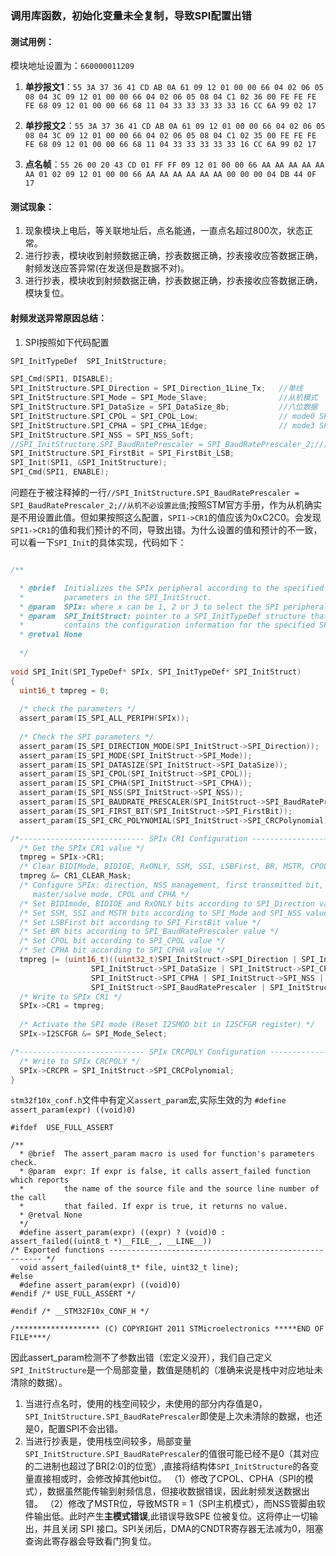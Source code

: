 ### 调用库函数，初始化变量未全复制，导致SPI配置出错

#### 测试用例：

模块地址设置为：`660000011209`

1. **单抄报文1**：`55 3A 37 36 41 CD AB 0A 61 09 12 01 00 00 66 04 02 06 05 08 04 3C 09 12 01 00 00 66 04 02 06 05 08 04 C1 02 36 00 FE FE FE FE 68 09 12 01 00 00 66 68 11 04 33 33 33 33 33 16 CC 6A 99 02 17`

2. **单抄报文2**：`55 3A 37 36 41 CD AB 0A 61 09 12 01 00 00 66 04 02 06 05 08 04 3C 09 12 01 00 00 66 04 02 06 05 08 04 C1 02 35 00 FE FE FE FE 68 09 12 01 00 00 66 68 11 04 33 33 33 33 33 16 CC 6A 99 02 17`

3. **点名帧**：`55 26 00 20 43 CD 01 FF FF 09 12 01 00 00 66 AA AA AA AA AA AA 01 02 09 12 01 00 00 66 AA AA AA AA AA AA 00 00 00 04 DB 44 0F 17`



#### 测试现象：
1. 现象模块上电后，等关联地址后，点名能通，一直点名超过800次，状态正常。
2. 进行抄表，模块收到射频数据正确，抄表数据正确，抄表接收应答数据正确，射频发送应答异常(在发送但是数据不对)。
3. 进行抄表，模块收到射频数据正确，抄表数据正确，抄表接收应答数据正确，模块复位。

#### 射频发送异常原因总结：


1. SPI按照如下代码配置
```c
SPI_InitTypeDef  SPI_InitStructure; 

SPI_Cmd(SPI1, DISABLE);
SPI_InitStructure.SPI_Direction = SPI_Direction_1Line_Tx;   //单线
SPI_InitStructure.SPI_Mode = SPI_Mode_Slave;                //从机模式
SPI_InitStructure.SPI_DataSize = SPI_DataSize_8b;           //八位数据
SPI_InitStructure.SPI_CPOL = SPI_CPOL_Low;                  // mode0 SPI_CPOL_Low, SPI_CPHA_1Edge;
SPI_InitStructure.SPI_CPHA = SPI_CPHA_1Edge;                // mode3 SPI_CPOL_High,SPI_CPHA_2Edge
SPI_InitStructure.SPI_NSS = SPI_NSS_Soft;                   
//SPI_InitStructure.SPI_BaudRatePrescaler = SPI_BaudRatePrescaler_2;//从机不必设置此值
SPI_InitStructure.SPI_FirstBit = SPI_FirstBit_LSB;
SPI_Init(SPI1, &SPI_InitStructure);
SPI_Cmd(SPI1, ENABLE);
```

问题在于被注释掉的一行`//SPI_InitStructure.SPI_BaudRatePrescaler = SPI_BaudRatePrescaler_2;//从机不必设置此值`;按照STM官方手册，作为从机确实是不用设置此值。但如果按照这么配置，`SPI1->CR1`的值应该为0xC2C0。会发现`SPI1->CR1`的值和我们预计的不同，导致出错。为什么设置的值和预计的不一致，可以看一下`SPI_Init`的具体实现，代码如下：

```c

/**

  * @brief  Initializes the SPIx peripheral according to the specified 
  *         parameters in the SPI_InitStruct.
  * @param  SPIx: where x can be 1, 2 or 3 to select the SPI peripheral.
  * @param  SPI_InitStruct: pointer to a SPI_InitTypeDef structure that
  *         contains the configuration information for the specified SPI peripheral.
  * @retval None
  
  */
 
void SPI_Init(SPI_TypeDef* SPIx, SPI_InitTypeDef* SPI_InitStruct)
{
  uint16_t tmpreg = 0;
  
  /* check the parameters */
  assert_param(IS_SPI_ALL_PERIPH(SPIx));   
  
  /* Check the SPI parameters */
  assert_param(IS_SPI_DIRECTION_MODE(SPI_InitStruct->SPI_Direction));
  assert_param(IS_SPI_MODE(SPI_InitStruct->SPI_Mode));
  assert_param(IS_SPI_DATASIZE(SPI_InitStruct->SPI_DataSize));
  assert_param(IS_SPI_CPOL(SPI_InitStruct->SPI_CPOL));
  assert_param(IS_SPI_CPHA(SPI_InitStruct->SPI_CPHA));
  assert_param(IS_SPI_NSS(SPI_InitStruct->SPI_NSS));
  assert_param(IS_SPI_BAUDRATE_PRESCALER(SPI_InitStruct->SPI_BaudRatePrescaler));
  assert_param(IS_SPI_FIRST_BIT(SPI_InitStruct->SPI_FirstBit));
  assert_param(IS_SPI_CRC_POLYNOMIAL(SPI_InitStruct->SPI_CRCPolynomial));

/*---------------------------- SPIx CR1 Configuration ------------------------*/
  /* Get the SPIx CR1 value */
  tmpreg = SPIx->CR1;
  /* Clear BIDIMode, BIDIOE, RxONLY, SSM, SSI, LSBFirst, BR, MSTR, CPOL and CPHA bits */
  tmpreg &= CR1_CLEAR_Mask;
  /* Configure SPIx: direction, NSS management, first transmitted bit, BaudRate prescaler
     master/salve mode, CPOL and CPHA */
  /* Set BIDImode, BIDIOE and RxONLY bits according to SPI_Direction value */
  /* Set SSM, SSI and MSTR bits according to SPI_Mode and SPI_NSS values */
  /* Set LSBFirst bit according to SPI_FirstBit value */
  /* Set BR bits according to SPI_BaudRatePrescaler value */
  /* Set CPOL bit according to SPI_CPOL value */
  /* Set CPHA bit according to SPI_CPHA value */
  tmpreg |= (uint16_t)((uint32_t)SPI_InitStruct->SPI_Direction | SPI_InitStruct->SPI_Mode |
                  SPI_InitStruct->SPI_DataSize | SPI_InitStruct->SPI_CPOL |  
                  SPI_InitStruct->SPI_CPHA | SPI_InitStruct->SPI_NSS |  
                  SPI_InitStruct->SPI_BaudRatePrescaler | SPI_InitStruct->SPI_FirstBit);
  /* Write to SPIx CR1 */
  SPIx->CR1 = tmpreg;
  
  /* Activate the SPI mode (Reset I2SMOD bit in I2SCFGR register) */
  SPIx->I2SCFGR &= SPI_Mode_Select;		

/*---------------------------- SPIx CRCPOLY Configuration --------------------*/
  /* Write to SPIx CRCPOLY */
  SPIx->CRCPR = SPI_InitStruct->SPI_CRCPolynomial;
}

```

`stm32f10x_conf.h`文件中有定义`assert_param`宏,实际生效的为 `#define assert_param(expr) ((void)0)`


```
#ifdef  USE_FULL_ASSERT

/**
  * @brief  The assert_param macro is used for function's parameters check.
  * @param  expr: If expr is false, it calls assert_failed function which reports 
  *         the name of the source file and the source line number of the call 
  *         that failed. If expr is true, it returns no value.
  * @retval None
  */
  #define assert_param(expr) ((expr) ? (void)0 : assert_failed((uint8_t *)__FILE__, __LINE__))
/* Exported functions ------------------------------------------------------- */
  void assert_failed(uint8_t* file, uint32_t line);
#else
  #define assert_param(expr) ((void)0)
#endif /* USE_FULL_ASSERT */

#endif /* __STM32F10x_CONF_H */

/******************* (C) COPYRIGHT 2011 STMicroelectronics *****END OF FILE****/

```

因此assert_param检测不了参数出错（宏定义没开），我们自己定义`SPI_InitStructure`是一个局部变量，数值是随机的（准确来说是栈中对应地址未清除的数据）。
1. 当进行点名时，使用的栈空间较少，未使用的部分内存值是0，`SPI_InitStructure.SPI_BaudRatePrescaler`即使是上次未清除的数据，也还是0，配置SPI不会出错。
2. 当进行抄表是，使用栈空间较多，局部变量`SPI_InitStructure.SPI_BaudRatePrescaler`的值很可能已经不是0（其对应的二进制也超过了BR[2:0]的位宽）,直接将结构体`SPI_InitStructure`的各变量直接相或时，会修改掉其他bit位。
（1）修改了CPOL、CPHA（SPI的模式），数据虽然能传输到射频信息，但接收数据错误，因此射频发送数据出错。
（2）修改了MSTR位，导致MSTR = 1（SPI主机模式），而NSS管脚由软件输出低。此时产生**主模式错误**,此错误导致SPE 位被复位。这将停止一切输出，并且关闭 SPI 接口。SPI关闭后，DMA的CNDTR寄存器无法减为0，阻塞查询此寄存器会导致看门狗复位。


